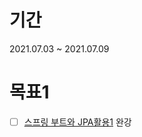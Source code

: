 # 기간
2021.07.03 ~ 2021.07.09

# 목표1
- [ ] [스프링 부트와 JPA활용1](https://www.inflearn.com/course/%EC%8A%A4%ED%94%84%EB%A7%81%EB%B6%80%ED%8A%B8-JPA-%ED%99%9C%EC%9A%A9-1) 완강

